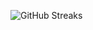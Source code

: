 ![GitHub Streaks](https://github-streaks-mqc9.onrender.com/streak/happilli/image?theme=midnight&cache_bust=1742852872)
